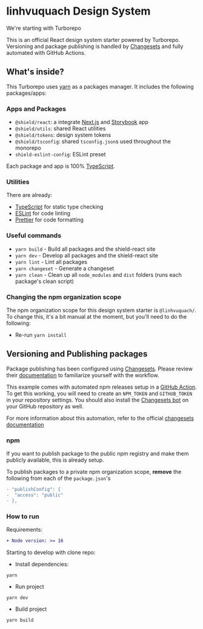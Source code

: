 # linhvuquach Design System

We're starting with Turborepo

This is an official React design system starter powered by Turborepo. Versioning and package publishing is handled by [Changesets](https://github.com/changesets/changesets) and fully automated with GitHub Actions.

## What's inside?

This Turborepo uses [yarn](https://classic.yarnpkg.com/lang/en/) as a packages manager. It includes the following packages/apps:

### Apps and Packages

- `@shield/react`: a integrate [Next.js](https://nextjs.org/) and [Storybook](https://storybook.js.org/) app
- `@shield/utils`: shared React utilities
- `@shield/tokens`: design system tokens
- `@shield/tsconfig`: shared `tsconfig.json`s used throughout the monorepo
- `shield-eslint-config`: ESLint preset

Each package and app is 100% [TypeScript](https://www.typescriptlang.org/).

### Utilities

There are already:

- [TypeScript](https://www.typescriptlang.org/) for static type checking
- [ESLint](https://eslint.org/) for code linting
- [Prettier](https://prettier.io) for code formatting

### Useful commands

- `yarn build` - Build all packages and the shield-react site
- `yarn dev` - Develop all packages and the shield-react site
- `yarn lint` - Lint all packages
- `yarn changeset` - Generate a changeset
- `yarn clean` - Clean up all `node_modules` and `dist` folders (runs each package's clean script)

### Changing the npm organization scope

The npm organization scope for this design system starter is `@linhvuquach/`. To change this, it's a bit manual at the moment, but you'll need to do the following:

- Re-run `yarn install`

## Versioning and Publishing packages

Package publishing has been configured using [Changesets](https://github.com/changesets/changesets). Please review their [documentation](https://github.com/changesets/changesets#documentation) to familiarize yourself with the workflow.

This example comes with automated npm releases setup in a [GitHub Action](https://github.com/changesets/action). To get this working, you will need to create an `NPM_TOKEN` and `GITHUB_TOKEN` in your repository settings. You should also install the [Changesets bot](https://github.com/apps/changeset-bot) on your GitHub repository as well.

For more information about this automation, refer to the official [changesets documentation](https://github.com/changesets/changesets/blob/main/docs/automating-changesets.md)

### npm

If you want to publish package to the public npm registry and make them publicly available, this is already setup.

To publish packages to a private npm organization scope, **remove** the following from each of the `package.json`'s

```diff
- "publishConfig": {
-  "access": "public"
- },
```

### How to run

Requirements: 
```diff
+ Node version: >= 16
```

Starting to develop with clone repo:  
- Install dependencies:
```
yarn 
```
- Run project
```
yarn dev
```
- Build project
```
yarn build
```